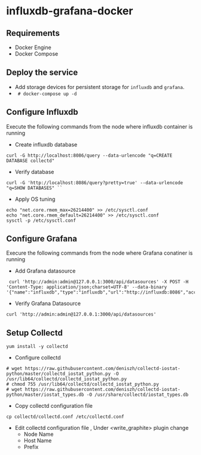 # influxdb-grafana-docker

## Requirements
- Docker Engine
- Docker Compose

## Deploy the service
- Add storage devices for persistent storage for ``influxdb`` and ``grafana``.
- `` # docker-compose up -d``

## Configure Influxdb
Execute the following commands from the node where influxdb container is running

- Create influxdb database
``` 
curl -G http://localhost:8086/query --data-urlencode "q=CREATE DATABASE collectd" 
```
- Verify database 
``` 
curl -G 'http://localhost:8086/query?pretty=true' --data-urlencode "q=SHOW DATABASES" ``
```
-  Apply OS tuning
```
echo "net.core.rmem_max=26214400" >> /etc/sysctl.conf
echo "net.core.rmem_default=26214400" >> /etc/sysctl.conf
sysctl -p /etc/sysctl.conf
```

## Configure Grafana 
Execure the following commands from the node where Grafana conatiner is running

- Add Grafana datasource
``` 
 curl 'http://admin:admin@127.0.0.1:3000/api/datasources' -X POST -H 'Content-Type: application/json;charset=UTF-8' --data-binary '{"name":"influxdb","type":"influxdb","url":"http://influxdb:8086","access":"proxy","isDefault":true,"database":"collectd"}' 
```

- Verify Grafana Datasource
```
curl 'http://admin:admin@127.0.0.1:3000/api/datasources' 
```

## Setup Collectd
 `` yum install -y collectd ``
- Configure collectd 
```
# wget https://raw.githubusercontent.com/deniszh/collectd-iostat-python/master/collectd_iostat_python.py -O /usr/lib64/collectd/collectd_iostat_python.py
# chmod 755 /usr/lib64/collectd/collectd_iostat_python.py
# wget https://raw.githubusercontent.com/deniszh/collectd-iostat-python/master/iostat_types.db -O /usr/share/collectd/iostat_types.db
```
- Copy collectd configuration file
```
cp collectd/collectd.conf /etc/collectd.conf
```

- Edit collectd configuration file , Under <write_graphite> plugin change
  - Node Name
  - Host Name
  - Prefix
